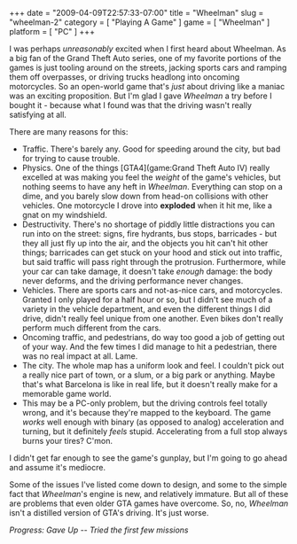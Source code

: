 +++
date = "2009-04-09T22:57:33-07:00"
title = "Wheelman"
slug = "wheelman-2"
category = [ "Playing A Game" ]
game = [ "Wheelman" ]
platform = [ "PC" ]
+++

I was perhaps <i>unreasonably</i> excited when I first heard about Wheelman.  As a big fan of the Grand Theft Auto series, one of my favorite portions of the games is just tooling around on the streets, jacking sports cars and ramping them off overpasses, or driving trucks headlong into oncoming motorcycles.  So an open-world game that's <i>just</i> about driving like a maniac was an exciting proposition.  But I'm glad I gave <i>Wheelman</i> a try before I bought it - because what I found was that the driving wasn't really satisfying at all.

There are many reasons for this:

* Traffic.  There's barely any.  Good for speeding around the city, but bad for trying to cause trouble.
* Physics.  One of the things [GTA4](game:Grand Theft Auto IV) really excelled at was making you feel the <i>weight</i> of the game's vehicles, but nothing seems to have any heft in <i>Wheelman</i>.  Everything can stop on a dime, and you barely slow down from head-on collisions with other vehicles.  One motorcycle I drove into <b>exploded</b> when it hit me, like a gnat on my windshield.
* Destructivity.  There's no shortage of piddly little distractions you can run into on the street: signs, fire hydrants, bus stops, barricades - but they all just fly up into the air, and the objects you hit can't hit other things; barricades can get stuck on your hood and stick out into traffic, but said traffic will pass right through the protrusion.  Furthermore, while your car can take damage, it doesn't take <i>enough</i> damage: the body never deforms, and the driving performance never changes.
* Vehicles.  There are sports cars and not-as-nice cars, and motorcycles.  Granted I only played for a half hour or so, but I didn't see much of a variety in the vehicle department, and even the different things I did drive, didn't really feel unique from one another.  Even bikes don't really perform much different from the cars.
* Oncoming traffic, and pedestrians, do way too good a job of getting out of your way.  And the few times I did manage to hit a pedestrian, there was no real impact at all.  Lame.
* The city.  The whole map has a uniform look and feel.  I couldn't pick out a really nice part of town, or a slum, or a big park or anything.  Maybe that's what Barcelona is like in real life, but it doesn't really make for a memorable game world.
* This may be a PC-only problem, but the driving controls feel totally wrong, and it's because they're mapped to the keyboard.  The game <i>works</i> well enough with binary (as opposed to analog) acceleration and turning, but it definitely <i>feels</i> stupid.  Accelerating from a full stop always burns your tires?  C'mon.

I didn't get far enough to see the game's gunplay, but I'm going to go ahead and assume it's mediocre.

Some of the issues I've listed come down to design, and some to the simple fact that <i>Wheelman</i>'s engine is new, and relatively immature.  But all of these are problems that even older GTA games have overcome.  So, no, <i>Wheelman</i> isn't a distilled version of GTA's driving.  It's just worse.

<i>Progress: Gave Up -- Tried the first few missions</i>